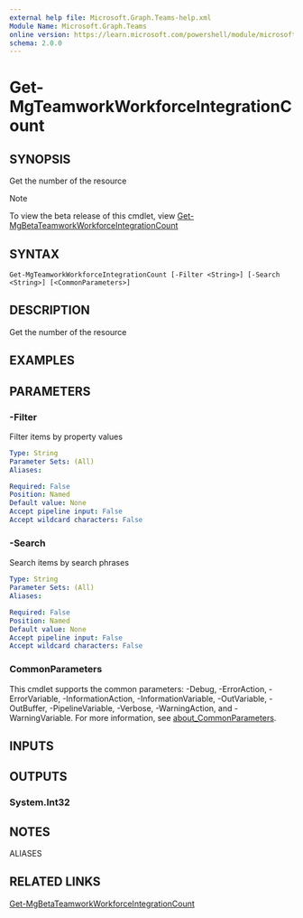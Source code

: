 ```yaml
---
external help file: Microsoft.Graph.Teams-help.xml
Module Name: Microsoft.Graph.Teams
online version: https://learn.microsoft.com/powershell/module/microsoft.graph.teams/get-mgteamworkworkforceintegrationcount
schema: 2.0.0
---
```


# Get-MgTeamworkWorkforceIntegrationCount

## SYNOPSIS
Get the number of the resource

> [!NOTE]
> To view the beta release of this cmdlet, view [Get-MgBetaTeamworkWorkforceIntegrationCount](/powershell/module/Microsoft.Graph.Beta.Teams/Get-MgBetaTeamworkWorkforceIntegrationCount?view=graph-powershell-beta)

## SYNTAX

```
Get-MgTeamworkWorkforceIntegrationCount [-Filter <String>] [-Search <String>] [<CommonParameters>]
```

## DESCRIPTION
Get the number of the resource

## EXAMPLES

## PARAMETERS

### -Filter
Filter items by property values

```yaml
Type: String
Parameter Sets: (All)
Aliases:

Required: False
Position: Named
Default value: None
Accept pipeline input: False
Accept wildcard characters: False
```

### -Search
Search items by search phrases

```yaml
Type: String
Parameter Sets: (All)
Aliases:

Required: False
Position: Named
Default value: None
Accept pipeline input: False
Accept wildcard characters: False
```

### CommonParameters
This cmdlet supports the common parameters: -Debug, -ErrorAction, -ErrorVariable, -InformationAction, -InformationVariable, -OutVariable, -OutBuffer, -PipelineVariable, -Verbose, -WarningAction, and -WarningVariable. For more information, see [about_CommonParameters](http://go.microsoft.com/fwlink/?LinkID=113216).

## INPUTS

## OUTPUTS

### System.Int32
## NOTES

ALIASES

## RELATED LINKS

[Get-MgBetaTeamworkWorkforceIntegrationCount](/powershell/module/Microsoft.Graph.Beta.Teams/Get-MgBetaTeamworkWorkforceIntegrationCount?view=graph-powershell-beta)

